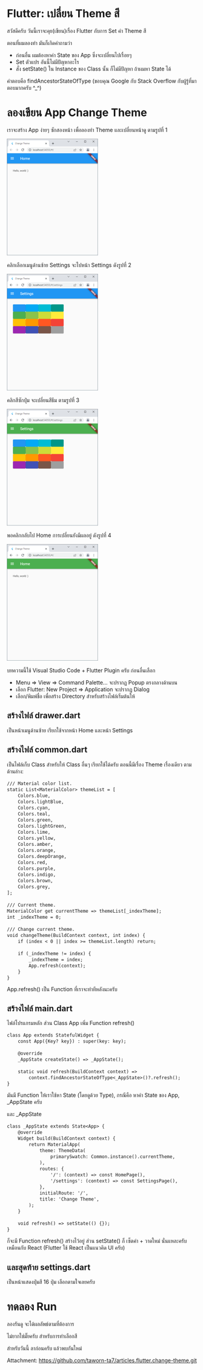 # Flutter: เปลี่ยน Theme สี

สวัสดีครับ วันนี้เราจะคุย(เขียน)เรื่อง Flutter กับการ Set ค่า Theme สี

ตอนที่ผมลองทำ มันก็เกิดคำถามว่า

- ก่อนอื่น ผมต้องหาค่า State ของ App ซึ่งจะเปลี่ยนไปเรื่อยๆ
- Set ตัวแปร อันนี้ไม่มีปัญหาอะไร
- สั่ง setState() ใน Instance ของ Class นั้น ก็ไม่มีปัญหา ถ้าผมหา State ได้

คำตอบคือ findAncestorStateOfType (ขอบคุณ Google กับ Stack Overflow กับผู้รู้ที่มาตอบมากครับ ^_^) 

# ลองเขียน App Change Theme

เราจะสร้าง App ง่ายๆ ซักสองหน้า เพื่อลองทำ Theme และเปลี่ยนหน้าดู ตามรูปที่ 1

[![รูปที่ 1](img-small/01.png)](img/01.png)

คลิกเลือกเมนูด้านซ้าย Settings จะไปหน้า Settings ดังรูปที่ 2

[![รูปที่ 2](img-small/02.png)](img/02.png)

คลิกสีซักปุ่ม จะเปลี่ยนสีธีม ตามรูปที่ 3

[![รูปที่ 3](img-small/03.png)](img/03.png)

พอคลิกกลับไป Home การเปลี่ยนยังมีผลอยู่ ดังรูปที่ 4

[![รูปที่ 4](img-small/04.png)](img/04.png)

บทความนี้ใช้ Visual Studio Code + Flutter Plugin ครับ ก่อนอื่นเลือก

- Menu => View => Command Palette... จะปรากฏ Popup ตรงกลางด้านบน
- เลือก Flutter: New Project => Application จะปรากฏ Dialog
- เลือก/พิมพ์ชื่อ เพื่อสร้าง Directory สำหรับสร้างไฟล์เริ่มต้นให้

## สร้างไฟล์ drawer.dart

เป็นหน้าเมนูด้านซ้าย เรียกใช้จากหน้า Home และหน้า Settings

## สร้างไฟล์ common.dart

เป็นไฟล์เก็บ Class สำหรับให้ Class อื่นๆ เรียกใช้ได้ครับ ตอนนี้มีเรื่อง Theme เรื่องเดียว ตามด้านล่าง:

	/// Material color list.
	static List<MaterialColor> themeList = [
		Colors.blue,
		Colors.lightBlue,
		Colors.cyan,
		Colors.teal,
		Colors.green,
		Colors.lightGreen,
		Colors.lime,
		Colors.yellow,
		Colors.amber,
		Colors.orange,
		Colors.deepOrange,
		Colors.red,
		Colors.purple,
		Colors.indigo,
		Colors.brown,
		Colors.grey,
	];

	/// Current theme.
	MaterialColor get currentTheme => themeList[_indexTheme];
	int _indexTheme = 0;

	/// Change current theme.
	void changeTheme(BuildContext context, int index) {
		if (index < 0 || index >= themeList.length) return;

		if (_indexTheme != index) {
			_indexTheme = index;
			App.refresh(context);
		}
	}

App.refresh() เป็น Function ที่เราจะทำทีหลังนะครับ

## สร้างไฟล์ main.dart

ไฟล์โปรแกรมหลัก ส่วน Class App เพิ่ม Function refresh()

	class App extends StatefulWidget {
		const App({Key? key}) : super(key: key);

		@override
		_AppState createState() => _AppState();

		static void refresh(BuildContext context) =>
			context.findAncestorStateOfType<_AppState>()?.refresh();
	}

มันมี Function ให้เราใช้หา State (โดยดูด้วย Type), กรณีคือ หาค่า State ของ App, _AppState ครับ

และ _AppState

	class _AppState extends State<App> {
		@override
		Widget build(BuildContext context) {
			return MaterialApp(
				theme: ThemeData(
					primarySwatch: Common.instance().currentTheme,
				),
				routes: {
					'/': (context) => const HomePage(),
					'/settings': (context) => const SettingsPage(),
				},
				initialRoute: '/',
				title: 'Change Theme',
			);
		}

		void refresh() => setState(() {});
	}

ก็จะมี Function refresh() สร้างไว้อยู่ ส่วน setState() ก็ เซ็ตค่า + วาดใหม่ นั่นแหละครับ เหมือนกับ React (Flutter ใช้ React เป็นแนวคิด UI ครับ)

## และสุดท้าย settings.dart

เป็นหน้าแสดงปุ่มสี 16 ปุ่ม เลือกตามใจเลยครับ

# ทดลอง Run

ลองรันดู จะได้ผลลัพธ์ตามที่ต้องการ

ไม่ยากใช่มั๊ยครับ สำหรับการทำเลือกสี

สำหรับวันนี้ ลาก่อนครับ แล้วพบกันใหม่

Attachment: https://github.com/taworn-ta7/articles.flutter.change-theme.git

